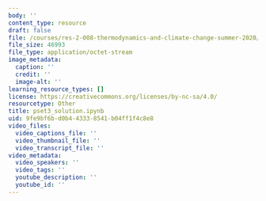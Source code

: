 ```yaml
---
body: ''
content_type: resource
draft: false
file: /courses/res-2-008-thermodynamics-and-climate-change-summer-2020/pset3_solution.ipynb
file_size: 46993
file_type: application/octet-stream
image_metadata:
  caption: ''
  credit: ''
  image-alt: ''
learning_resource_types: []
license: https://creativecommons.org/licenses/by-nc-sa/4.0/
resourcetype: Other
title: pset3_solution.ipynb
uid: 9fe9bf6b-d0b4-4333-8541-b04ff1f4c8e8
video_files:
  video_captions_file: ''
  video_thumbnail_file: ''
  video_transcript_file: ''
video_metadata:
  video_speakers: ''
  video_tags: ''
  youtube_description: ''
  youtube_id: ''
---
```

